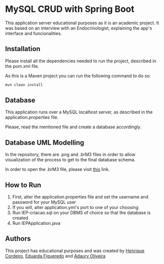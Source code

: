 # MySQL CRUD with Spring Boot

This application server educational purposes as it is an academic project. It was based on an interview with an Endocrinologist, explaining the app's interface and funcionalities. 

## Installation

Please install all the dependencies needed to run the project, described in the pom.xml file.

As this is a Maven project you can run the following command to do so:
```bash
mvn clean install
```

## Database

This application runs over a MySQL localhost server, as described in the application.properties file.

Please, read the mentioned file and create a database accordingly.

## Database UML Modelling

In the repository, there are .png and .brM3 files in order to allow visualization of the process to get to the final database schema.

In order to open the .brM3 file, please visit [this](https://www.sis4.com/brModelo/download.html) link.

## How to Run

1. First, alter the application.properties file and set the username and password for your MySQL user
2. If you will, alter application.yml's port to one of your choosing
3. Run IEP-criacao.sql on your DBMS of choice so that the database is created
4. Run IEPApplication.java

## Authors

This project has educational purposes and was created by [Henrique Cordeiro](https://www.linkedin.com/in/henrique-cordeiro-pereira/), [Eduarda Figueredo](https://www.linkedin.com/in/eduarda-souza-figueredo-293074232/) and [Adaury Oliveira](https://www.linkedin.com/in/adaury-neto/)
